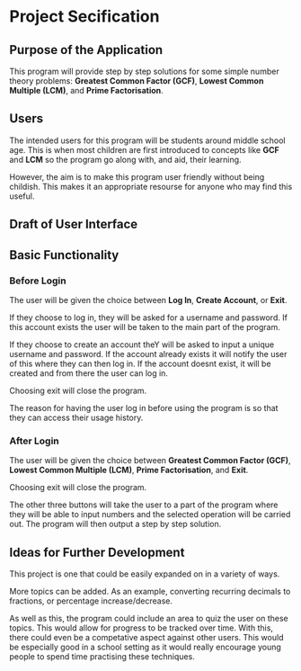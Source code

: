# Project Secification

## Purpose of the Application

This program will provide step by step solutions for some simple number theory problems: **Greatest Common Factor (GCF)**, **Lowest Common Multiple (LCM)**, and **Prime Factorisation**. 

## Users

The intended users for this program will be students around middle school age. This is when most children are first introduced to concepts like **GCF** and **LCM** so the program go along with, and aid, their learning.

However, the aim is to make this program user friendly without being childish. This makes it an appropriate resourse for anyone who may find this useful.

## Draft of User Interface

## Basic Functionality 

### Before Login

The user will be given the choice between **Log In**, **Create Account**, or **Exit**. 

If they choose to log in, they will be asked for a username and password. If this account exists the user will be taken to the main part of the program.

If they choose to create an account theY will be asked to input a unique username and password. If the account already exists it will notify the user of this where they can then log in. If the account doesnt exist, it will be created and from there the user can log in.

Choosing exit will close the program.

The reason for having the user log in before using the program is so that they can access their usage history.

### After Login

The user will be given the choice between **Greatest Common Factor (GCF)**, **Lowest Common Multiple (LCM)**, **Prime Factorisation**, and **Exit**. 

Choosing exit will close the program.

The other three buttons will take the user to a part of the program where they will be able to input numbers and the selected operation will be carried out. The program will then output a step by step solution.

## Ideas for Further Development

This project is one that could be easily expanded on in a variety of ways.

More topics can be added. As an example, converting recurring decimals to fractions, or percentage increase/decrease.

As well as this, the program could include an area to quiz the user on these topics. This would allow for progress to be tracked over time. With this, there could even be a competative aspect against other users. This would be especially good in a school setting as it would really encourage young people to spend time practising these techniques.
